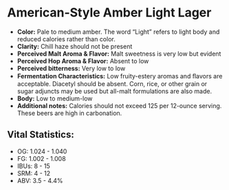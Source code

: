 # American-Style Amber Light Lager

- **Color:** Pale to medium amber. The word “Light” refers to light body and reduced calories rather than color.
- **Clarity:** Chill haze should not be present
- **Perceived Malt Aroma & Flavor:** Malt sweetness is very low but evident
- **Perceived Hop Aroma & Flavor:** Absent to low
- **Perceived bitterness:** Very low to low
- **Fermentation Characteristics:** Low fruity-estery aromas and ﬂavors are acceptable. Diacetyl should be absent. Corn, rice, or other grain or sugar adjuncts may be used but all-malt formulations are also made.
- **Body:** Low to medium-low
- **Additional notes:** Calories should not exceed 125 per 12-ounce serving. These beers are high in carbonation.

## Vital Statistics:

- OG: 1.024 - 1.040
- FG: 1.002 - 1.008
- IBUs: 8 - 15
- SRM: 4 - 12
- ABV: 3.5 - 4.4%
